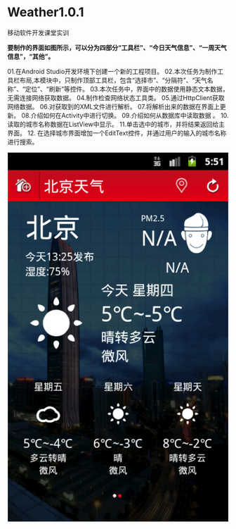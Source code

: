 # Weather1.0.1
移动软件开发课堂实训

**要制作的界面如图所示，可以分为四部分“工具栏”、“今日天气信息”、“一周天气信息”，“其他”。**

01.在Android Studio开发环境下创建一个新的工程项目。
02.本次任务为制作工具栏布局,本模块中，只制作顶部工具栏，包含“选择市”、“分隔符”、“天气名称”、“定位”、“刷新”等控件。
03.本次任务中，界面中的数据使用静态文本数据，无需连接网络获取数据。
04.制作检查网络状态工具类。
05.通过HttpClient获取网络数据。
06.对获取到的XML文件进行解析。
07.将解析出来的数据在界面上更新。
08.介绍如何在Activity中进行切换。
09.介绍如何从数据库中读取数据 。
10.读取的城市名称数据在ListView中显示。
11.单击选中的城市，并将结果返回给主界面。
12. 在选择城市界面增加一个EditText控件，并通过用户的输入的城市名称进行搜索。

![Aaron Swartz](https://github.com/ElonBrown/Weather1.0.1/blob/master/01.png)
